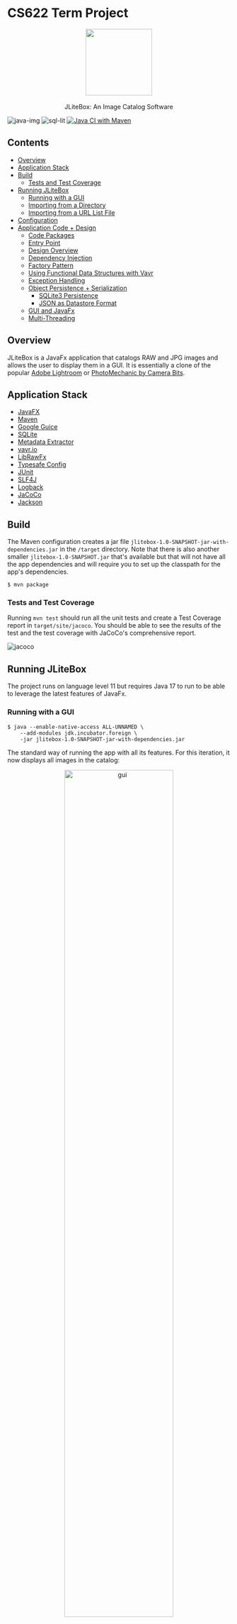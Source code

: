 # CS622 Term Project

<p align="center">
<img src="doc/logo.png" width="150"/>
<br><br>
JLiteBox: An Image Catalog Software
</p>



![java-img](https://img.shields.io/badge/Java-ED8B00?style=flat&logo=java&logoColor=white) ![sql-lit](https://img.shields.io/badge/SQLite-07405E?style=flat&logo=sqlite&logoColor=white) [![Java CI with Maven](https://github.com/dalegaspi/bu-ms-s5-tp/actions/workflows/maven.yml/badge.svg)](https://github.com/dalegaspi/bu-ms-s5-tp/actions/workflows/maven.yml)

## Contents

* [Overview](#overview)
* [Application Stack](#application-stack)
* [Build](#build)
  - [Tests and Test Coverage](#tests-and-test-coverage)
* [Running JLiteBox](#running-jlitebox)
  - [Running with a GUI](#running-with-a-gui)
  - [Importing from a Directory](#importing-from-a-directory-gui-bypass)
  - [Importing from a URL List File](#importing-from-a-url-list-file-gui-bypass)
* [Configuration](#configuration)
* [Application Code + Design](#application-code--design)
  - [Code Packages](#code-packages)
  - [Entry Point](#entry-point)
  - [Design Overview](#design-overview)
  - [Dependency Injection](#dependency-injection)
  - [Factory Pattern](#factory-pattern)
  - [Using Functional Data Structures with Vavr](#using-functional-data-structures-with-vavr)
  - [Exception Handling](#exception-handling)
  - [Object Persistence + Serialization](#object-persistence--serialization)
      - [SQLite3 Persistence](#sqlite3-persistence)
      - [JSON as Datastore Format](#json-as-datastore-format)
  - [GUI and JavaFx](#gui-and-javafx)
  - [Multi-Threading](#multi-threading)

## Overview

JLiteBox is a JavaFx application that catalogs RAW and JPG images and allows the user to display them in a GUI.  It is essentially a clone of the popular [Adobe Lightroom](https://lightroom.adobe.com) or [PhotoMechanic by Camera Bits](https://store.camerabits.com).

## Application Stack

- [JavaFX](https://openjfx.io)
- [Maven](https://maven.apache.org)
- [Google Guice](https://github.com/google/guice)
- [SQLite](https://www.sqlite.org/index.html)
- [Metadata Extractor](https://github.com/drewnoakes/metadata-extractor/wiki/Getting-Started-(Java))
- [vavr.io](https://www.vavr.io)
- [LibRawFx](https://github.com/lanthale/LibRawFX)
- [Typesafe Config](https://github.com/lightbend/config)
- [JUnit](https://junit.org/junit5/docs/current/user-guide/)
- [SLF4J](https://www.slf4j.org)
- [Logback](https://logback.qos.ch)
- [JaCoCo](https://www.eclemma.org/jacoco/)
- [Jackson](https://github.com/FasterXML/jackson)

## Build
The Maven configuration creates a jar file `jlitebox-1.0-SNAPSHOT-jar-with-dependencies.jar` in the `/target` directory.  Note that there is also another smaller `jlitebox-1.0-SNAPSHOT.jar` that's available but that will not have all the app dependencies and will require you to set up the classpath for the app's dependencies.

```shell
$ mvn package
```

### Tests and Test Coverage

Running `mvn test` should run all the unit tests and create a Test Coverage report in `target/site/jacoco`.  You should be able to see the results of the test and the test coverage with JaCoCo's comprehensive report.

![jacoco](./doc/jacoco.png)

## Running JLiteBox

The project runs on language level 11 but requires Java 17 to run to be able to leverage the latest features of JavaFx.

### Running with a GUI

```shell
$ java --enable-native-access ALL-UNNAMED \
	--add-modules jdk.incubator.foreign \
	-jar jlitebox-1.0-SNAPSHOT-jar-with-dependencies.jar
```

The standard way of running the app with all its features.  For this iteration, it now displays all images in the catalog:

<p align="center">
  <img alt="gui" src="./doc/mini-demo.gif" width="70%"/>
</p>

### Importing from a Directory (GUI Bypass)

```shell
$ java --enable-native-access ALL-UNNAMED \
	--add-modules jdk.incubator.foreign \
	-jar jlitebox-1.0-SNAPSHOT-jar-with-dependencies.jar -d {import-dir}
```

Imports the images in specified directory `import-dir` to store them in the configured catalog and logs the activity/status on the standard output (usually the screen).

There is a sample folder that's available under `sample/images` so you can test the app with:

```shell
$ cd target/
$ java --enable-native-access ALL-UNNAMED \
	--add-modules jdk.incubator.foreign \
	-jar jlitebox-1.0-SNAPSHOT-jar-with-dependencies.jar -d ../sample/images/
```

### Importing from a URL List File (GUI Bypass)

The file is a simple text file with a list of URLs where the import can download from; it is assumed that the images hosted in the URL does not require any authentication to be able to create a copy of the said image locally.

There is a sample file that's available under `sample/import.txt` so you can test the app with:

```shell
$ cd target/
$ java --enable-native-access ALL-UNNAMED \
	--add-modules jdk.incubator.foreign \
	-jar jlitebox-1.0-SNAPSHOT-jar-with-dependencies.jar -i ../sample/import.txt
```
## Configuration

The application is configured using the HOCON format which can be found in `resources/application.conf` file.  Below are the configuration parameters and what they mean:

| Parameter               | Type         | Default                                | Remarks                                                                                                    |
|-------------------------|--------------|----------------------------------------|------------------------------------------------------------------------------------------------------------|
| `import.overwrite`      | boolean      | `true`                                 | To denote if file import overwrites by default                                                             |
| `import.temp-dir`       | string       | `System.getProperty("java.io.tmpdir")` | The temp directory for downloading and images being processed                                              |
| `storage.root-dir`      | string       | `~/tmp`                                | The root directory of the catalog where files are stored during import and read from when rendering on GUI |
| `metadata.db-url`       | string       | `jdbc:sqlite:db/jlitebox.sqlite`       | The SQLite3 database where image metadata is stored                                                        |
| `images.supported-exts` | string array | `[ JPG, DNG, NEF ]`                    | File extensions of supported files                                                                         |
| `preview.width`         | int          | 640                                    | Pixel width for previews for RAW files                                                                     |
| `preview.height`        | int          | 480                                    | Pixel height for previews for RAW files                                                                    |

### Logging

Logging is done using LogBack (in conjunction with SLF4J) and follows the same standards for logging configuration located in `resources/logback.xml`.  Right now, the logging is on console only in `INFO` level.

## Application Code + Design

### Code Packages

The code are sub-divided into packages according to their logical grouping:

| Name             | Remarks                                                                                                                       |
|------------------|-------------------------------------------------------------------------------------------------------------------------------|
| `config`         | Application and catalog configuration                                                                                         |
| `controller`     | Application controllers (MVC)                                                                                                 |
| `equipment`      | Image equipment classes (e.g., camera, lens)                                                                                  |
| `exceptions`     | Exception custom classes                                                                                                      |
| `filter`         | Filtering of Images for GUI display                                                                                           |
| `image`          | The basic models for representing the images, mainly the `Image` class and sub-classes, along with the catalog and downloader |
| `image.metadata` | Handling of image metadata                                                                                                    |
| `image.preview`  | Handling of image previews                                                                                                    |
| `storage`        | Storage of file and metadata database (SQLite3 JDBC)                                                                          |
| `utils`          | General/common utility classes and/or static functions that is shared across the application                                  |
| `view`           | Application views (MVC)                                                                                                       |

### Entry Point

The `edu.bu.cs622.jlitebox.App` is the main class, but the `edu.bu.cs622.jlitebox.AppFx` is where the heart of the application starts.  This is done because of the strict Java 9 modularity that JavaFx follows and since JavaFx is not distributed with the JDK since Java 11, this pattern is adopted to get around it. More explanation can be read [here](https://edencoding.com/runtime-components-error/).

### Design Overview

This is a relatively basic implementation of [Model-View-Controller design pattern](https://en.wikipedia.org/wiki/Model–view–controller).  The controllers are in the `edu.bu.cs622.jlitebox.controller` package and the views are in `edu.bu.cs622.jlitebox.view` package.  As noted in the previous section, the application can be run in GUI or console mode depending on the parameters, and the console mode not only has the ability to emit messages (leveraging the logging framework) but also accept inputs from the user via the keyboard.  The GUI based view/controller are within the JavaFx framework which has its own [MVC implementation shown in this article](https://docs.oracle.com/javafx/2/best_practices/jfxpub-best_practices.htm) and the application abides by the best practices as dicated by the article.

### Dependency Injection
We are leveraging [Dependency Injection](https://en.wikipedia.org/wiki/Dependency_injection) technique through [Google Guice](https://github.com/google/guice).  You can see this used throughout the app and the modules are defined in `JLiteBoxModule`:

```java
public class JLiteBoxModule extends AbstractModule {
	@Override
	protected void configure() {
		bind(ImageCatalogConfiguration.class).to(BasicImageCatalogConfiguration.class);
		bind(ImageImportController.class).to(ConsoleFileImportController.class);
		bind(ImageImporterView.class).to(ImageImporterConsoleView.class);
		bind(ImageCatalog.class).to(BasicImageCatalog.class);
		bind(ImageMetadataStorage.class).to(DatabaseImageMetadataStorage.class);
		bind(ImageStorage.class).to(FileImageStorage.class);
		bind(ImageMetadataStorage.class).to(DatabaseImageMetadataStorage.class);
		bind(UserInputSource.class).to(UserKeyboardInputSource.class);
		bind(ImageDownloader.class).to(BasicImageDownloader.class);
		bind(ImageMetadataExtractor.class).to(LibRawMetadataExtractor.class);
		bind(ImagePreviewGenerator.class).to(LibRawImagePreviewGenerator.class);
	}
}
```

And these are used accordingly with the injector like shown in the code below:

```java
// create the Guice injector
var injector = Guice.createInjector(new JLiteBoxModule());

// create the class you want using dependency injection
var previewGenerator = injector.getInstance(ImagePreviewGenerator.class);

// profit!
var preview = previewGenerator.generatePreview((RawImage) img);
```

### Factory Pattern

In addition, where are also using [Factory pattern](https://en.wikipedia.org/wiki/Factory_(object-oriented_programming)) when the dependency-injection using Guice is not necessary or deemed overkill.  One example of this is the `ImageFactory` used to create instances of `Image` by specifying a file location:

```java
public final class ImageFactory {
	public static Image fromFile(String path) {
		return ImageUtils.isJpegImage(path) ? new JpegImage(path) : new RawImage(path);
	}
}
```

And this is used like this:

```java
// creates a RawImage instance
var image = ImageFactory.fromFile("./hello.dng");
```

### Using Functional Data Structures with Vavr

The advent of Java 8's "functions as first-class citizens" allows us to write with Functional Programming principles in mind, and this has been enhanced using [Vavr](https://docs.vavr.io/).  The features of the library are used sparingly so as not to deviate/clash with the OOP constructs being taught in this class, but we do apply them where it would make the code more concise and robust, and thus easier to reason about.  Consider this simple example:

```java
shutterSpeed = Try.of(() -> Float.parseFloat(s)).getOrElse((float) 0));
```

The use of [monadic construct `Try<T>`](https://docs.vavr.io/#_try) allows us to write a shorter, more concise code that achieves the same effect: here instead of having a try/catch block to assign `0` to `shutterSpeed` we are using `Try::of` instead which "maps" the result if successful and "maps left" to assign 0 if fails.

### Exception Handling

The application leverages the use of custom exceptions for having the option of "recovering" from errors that are not critical like out-of-memory errors. The base class `JLiteBoxException` has a `requiresInteraction()` method to denote if an error is recoverable or not.

```java
public class JLiteBoxException extends Exception {
	boolean interact = false;

	public boolean requiresInteraction() {
		return this.interact;
	}
}
```

And with that you have further convenience subclasses `NonRecoverableException` and `RecoverableException` which sets the `interact` false automatically in the constructors and all other exceptions can either derive directly from `JLiteBoxException` or either of the intermediate mentioned subclasses.  The Controller and/or View can leverage the `JLiteBoxException::requiresInteraction` method to see if a failure in an operation can be recovered and ask the user to continue or not.

### Object Persistence + Serialization

We are using the JSON format to serialize/deserialize objects to make it more portable and avoid the [general issues that's tied to the default binary serialization](https://access.redhat.com/blogs/766093/posts/1976093) to persist objects for long-term storage.  We are using  [Jackson](https://github.com/FasterXML/jackson) for JSON serialization/deserialization.

#### SQLite3 Persistence

We are using SQLite3 to persist our image metadata and JPEG preview blobs.  Below is the fields for the database.  The artifacts are in the `/db` sub-folder including the schema

| Name              | Type    | Nullable? | Remarks                                                               |
|-------------------|---------|-----------|-----------------------------------------------------------------------|
| name              | text    | no        | PK, Name derived from src file name                                   |
| image_type        | text    | yes       | JPG for JPEG (default), RAW based on the src file name extension      |
| src_path          | text    | no        | The location in the file storage                                      |
| camera_brand      | text    | yes       | Camera brand (extracted from EXIF metadata)                           |
| camera_model      | text    | yes       | camera model (extracted from EXIF metadata)                           |
| camera_autofocus  | numeric | yes       | is camera auto-focus? (inferred from brand/model)                     |
| lens_brand        | text    | yes       | lens brand (extracted from EXIF metadata)                             |
| lens_focal_length | real    | yes       | Lens focal length (extracted from EXIF metadata)                      |
| shutter_speed     | real    | yes       | Image shutter speed (extracted from EXIF metadata)                    |
| capture_date      | integer | yes       | Image capture date epoch format (extracted from EXIF metadata)        |
| iso               | integer | yes       | Image ISO (extracted from EXIF metadata)                              |
| raw_metadata      | text    | yes       | The raw image metadata in JSON format from `ImageMetadata` java class |
| image_preview     | blob    | yes       | JPEG preview binary blob                                              |

### JSON as Datastore Format
For this application, the use case for object persistence is for saving/reading image metadata to/from a SQLite3 database (in `raw_metadata` field) as reading the metadata from the RAW file itself is very expensive and poses a lot overhead (like having to use JavaFx classes which are relatively heavyweight).  It is much more efficient to read this from a database and then deserialize.  This is the strategy that we employ here: the metadata is serialized into JSON like this before written into database.  Here is an example of the `ImageMetadata` instance when serialized to JSON (prior to persisting to database):

```json5
{
	"rawData": {
		"CameraModel": "Z 6",
		"MaxAp @MaxFocal": "f/2.8",
		"ExposureProgram": "-1",
		"MedteringMode": "-1",
		"Focal length": "105.0 mm",
		"Shutter": "200.0",
		"MaxFocal": "105.0 mm",

		// ... other fields

		"XMP": "<?xpacket> .... <?xpacket end=\"w\"?>",
		"Lens": "NIKKOR Z MC 105mm f/2.8 VR S",
		"FocusMode": "-1",
		"MinFocal": "105.0 mm"
	},
	"aperture": 2.8,
	"shutterSpeed": 105.0,
	"captureDate": 1641764652000,
	"iso": 100
}
```

And with Jackson we leverage the library's annotation so that the library can instantiate the proper subclass if using abstract and/or interfaces.  In our case, `ImageMetadata` has `Camera` and `Lens` fields that are instances of the abstract class `ImagingEquipment` so we need to provide hints on what subclass to use to instantiate, and these what the annotations are used for.  So we have these annotations in `ImagingEquipment` declaration:

```java
@JsonIgnoreProperties(ignoreUnknown = true)
@JsonTypeInfo(use = JsonTypeInfo.Id.NAME, include = JsonTypeInfo.As.PROPERTY)
@JsonSubTypes({ @JsonSubTypes.Type(value = Camera.class, name = "Camera"),
				@JsonSubTypes.Type(value = Lens.class, name = "Lens") })
public abstract class ImagingEquipment {
	// ...
}
```

### GUI and JavaFx

We are fully leveraging JavaFx to generate the GUI and one of the core features implemented here is the creation of JPEG preview for RAW files that would have not been possible without the LibRawFx library.  There are limitations to this library, however as it can only support cameras like Nikon (newer cameras only), Canon and Fuji. 

We are also using JavaFXML for UI markup language to be able to see what the GUI will look like while building it.


### Multi-Threading

The application centers on 2 use cases for the use of threads:

- Make importing of images faster by using multiple threads of execution.  Importing has 2 expensive operations: generating a preview and reading the EXIF metadata but both of these are I/O heavy and allows better scheduling.  This also allows us to use a better thread pool other than ForkJoinPool which is actually not optimized for heavy I/O threads.
- Make the GUI responsive.  JavaFx GUI update _is_ single-threaded, and what makes it even more complicated is that it allows update of GUI in its _own_ thread.  Fortunately, it doesn't prevent us from using threads altogether but the thread would not be able to update GUI from its own execution path; to make this possible we are using the convenience function `Platform::runLater`.  In our own specific use, when you import from the GUI, the import is done in the background as soon as you hit OK so the GUI remains responsive while the GUI's status bar is being updated with the status of the import operation.  Consider the code snippet from `MainController` class:

As for the implementation, we mainly leveraged the newer `CompletableFuture<T>` construct that allows the use of parallelism and asynchronous operations that are relatively easy to manage and reason about.  We are using thread-safe collection and object types and use immutability whenever possible to totally avoid the use of `synchronized` keyword and explicit locking of resources that are potentially not thread-safe.

```java
private void updateStatusBarText(String text) {
    Platform.runLater(() -> {
        logger.info("Refreshing view...");
        initializeImageCollectionView();
        statusBar.setText(text);
    });
}

// updateStatusBarText is used here
protected void handleFileImportAction(ActionEvent event) {
    if (selectedDirectory != null) {
        // ...
        CompletableFuture.runAsync(() -> Try.of(() -> catalog.addImagesFromDirectory(
                        selectedDirectory.getAbsolutePath(),
                        ImageFactory.withDefaultImportOptions(),
                        (currentImage, currentIndex, all) -> {
                            logger.info("Image {} of {} imported.", currentIndex, all);
                            updateStatusBarText(String.format("Image %d of %d imported.", currentIndex, all));
                            return null;
                        }))).thenRun(() -> Platform.runLater(() -> {
                            // once everything is finished, refresh the main view
                            logger.info("Refreshing view...");
                            initializeImageCollectionView();
                            statusBar.setText(statusBarDefaultText);
                        }));
    }
}

```
